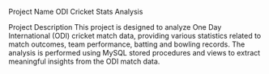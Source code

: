 Project Name
ODI Cricket Stats Analysis

Project Description
This project is designed to analyze One Day International (ODI) cricket match data, providing various statistics related to match outcomes, team performance, batting and bowling records. The analysis is performed using MySQL stored procedures and views to extract meaningful insights from the ODI match data.

